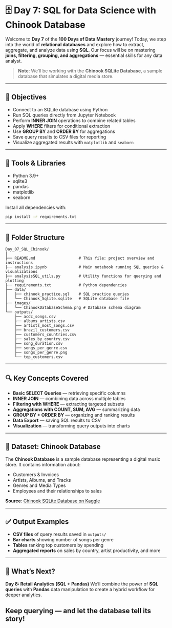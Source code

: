 # 🗄️ Day 7: SQL for Data Science with Chinook Database

Welcome to **Day 7** of the **100 Days of Data Mastery** journey!
Today, we step into the world of **relational databases** and explore how to extract, aggregate, and analyze data using **SQL**.
Our focus will be on mastering **joins, filtering, grouping, and aggregations** — essential skills for any data analyst.

> **Note**: We’ll be working with the **Chinook SQLite Database**, a sample database that simulates a digital media store.

---

## 🎯 Objectives

* Connect to an SQLite database using Python
* Run SQL queries directly from Jupyter Notebook
* Perform **INNER JOIN** operations to combine related tables
* Apply **WHERE** filters for conditional extraction
* Use **GROUP BY** and **ORDER BY** for aggregations
* Save query results to CSV files for reporting
* Visualize aggregated results with `matplotlib` and `seaborn`

---

## 🧰 Tools & Libraries

* Python 3.9+
* sqlite3
* pandas
* matplotlib
* seaborn

Install all dependencies with:

```bash
pip install -r requirements.txt
```

---

## 📁 Folder Structure

```
Day_07_SQL_Chinook/
│
├── README.md                   # This file: project overview and instructions
├── analysis.ipynb              # Main notebook running SQL queries & visualizations
├── analysisSQL_utils.py        # Utility functions for querying and plotting
├── requirements.txt            # Python dependencies
├── data/
│   ├── chinook_practice.sql    # SQL practice queries
│   └── Chinook_Sqlite.sqlite   # SQLite database file
├── images/
│   └── ChinookDatabaseSchema.png # Database schema diagram
└── outputs/
    ├── acdc_songs.csv
    ├── albums_artists.csv
    ├── artists_most_songs.csv
    ├── brazil_customers.csv
    ├── customers_countries.csv
    ├── sales_by_country.csv
    ├── song_duration.csv
    ├── songs_per_genre.csv
    ├── songs_per_genre.png
    └── top_customers.csv
```

---

## 🔍 Key Concepts Covered

* **Basic SELECT Queries** — retrieving specific columns
* **INNER JOIN** — combining data across multiple tables
* **Filtering with WHERE** — extracting targeted subsets
* **Aggregations with COUNT, SUM, AVG** — summarizing data
* **GROUP BY + ORDER BY** — organizing and ranking results
* **Data Export** — saving SQL results to CSV
* **Visualization** — transforming query outputs into charts

---

## 🎼 Dataset: Chinook Database

The **Chinook Database** is a sample database representing a digital music store.
It contains information about:

* Customers & Invoices
* Artists, Albums, and Tracks
* Genres and Media Types
* Employees and their relationships to sales

**Source**: [Chinook SQLite Database on Kaggle](https://www.kaggle.com/datasets/ranasabrii/chinook)

---

## ✅ Output Examples

* **CSV files** of query results saved in `outputs/`
* **Bar charts** showing number of songs per genre
* **Tables** ranking top customers by spending
* **Aggregated reports** on sales by country, artist productivity, and more

---

## 🚀 What’s Next?

**Day 8: Retail Analytics (SQL + Pandas)**
We’ll combine the power of **SQL queries** with **Pandas** data manipulation to create a hybrid workflow for deeper analytics.

Keep querying — and let the database tell its story!
---